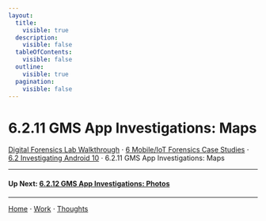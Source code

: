 ```yaml
---
layout:
  title:
    visible: true
  description:
    visible: false
  tableOfContents:
    visible: false
  outline:
    visible: true
  pagination:
    visible: false
---
```


# 6.2.11 GMS App Investigations: Maps

[Digital Forensics Lab Walkthrough](../../) ⋅ [6 Mobile/IoT Forensics Case Studies](../) ⋅ [6.2 Investigating Android 10](./) ⋅ 6.2.11 GMS App Investigations: Maps

***

#### Up Next: [6.2.12 GMS App Investigations: Photos](6.2.12-gms-app-investigations-photos.md)

***

[Home](https://app.gitbook.com/o/0kO27okC5uVB9ALX3rho/s/036xtfEIzcEdGegONXWM/) ⋅ [Work](https://app.gitbook.com/o/0kO27okC5uVB9ALX3rho/s/WaFS755Q4sf02CxLcghQ/) ⋅ [Thoughts](https://app.gitbook.com/o/0kO27okC5uVB9ALX3rho/s/s4QQPMntQ25hmJToKSOu/)

